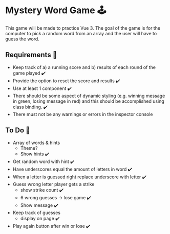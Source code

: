 # Mystery Word Game 🕹

This game will be made to practice Vue 3. The goal of the game is for the computer to pick a random word from an array and the user will have to guess the word. 

## Requirements 💫
* Keep track of a) a running score and b) results of each round of the game played ✔️
* Provide the option to reset the score and results ✔️
* Use at least 1 component ✔️
* There should be some aspect of dynamic styling (e.g. winning message in green, losing message in red) and this should be accomplished using class binding. ✔️
* There must not be any warnings or errors in the inspector console


## To Do 📌
* Array of words & hints
    * Theme?
    * Show hints ✔️
* Get random word with hint ✔️
* Have underscores equal the amount of letters in word ✔️
* When a letter is guessed right replace underscore with letter ✔️
* Guess wrong letter player gets a strike
    * show strike count ✔️
    * 6 wrong guesses -> lose game ✔️
    * Show message ✔️
* Keep track of guesses
    * display on page ✔️
* Play again button after win or lose ✔️
